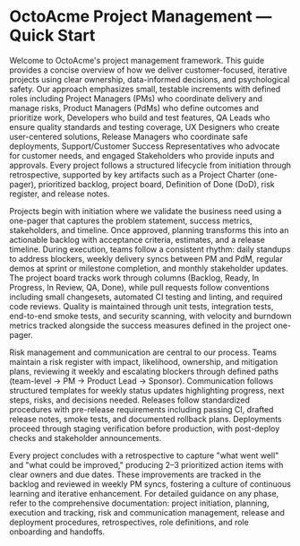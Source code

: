 # OctoAcme Project Management — Quick Start

Welcome to OctoAcme's project management framework. This guide provides a concise overview of how we deliver customer-focused, iterative projects using clear ownership, data-informed decisions, and psychological safety. Our approach emphasizes small, testable increments with defined roles including Project Managers (PMs) who coordinate delivery and manage risks, Product Managers (PdMs) who define outcomes and prioritize work, Developers who build and test features, QA Leads who ensure quality standards and testing coverage, UX Designers who create user-centered solutions, Release Managers who coordinate safe deployments, Support/Customer Success Representatives who advocate for customer needs, and engaged Stakeholders who provide inputs and approvals. Every project follows a structured lifecycle from initiation through retrospective, supported by key artifacts such as a Project Charter (one-pager), prioritized backlog, project board, Definition of Done (DoD), risk register, and release notes.

Projects begin with initiation where we validate the business need using a one-pager that captures the problem statement, success metrics, stakeholders, and timeline. Once approved, planning transforms this into an actionable backlog with acceptance criteria, estimates, and a release timeline. During execution, teams follow a consistent rhythm: daily standups to address blockers, weekly delivery syncs between PM and PdM, regular demos at sprint or milestone completion, and monthly stakeholder updates. The project board tracks work through columns (Backlog, Ready, In Progress, In Review, QA, Done), while pull requests follow conventions including small changesets, automated CI testing and linting, and required code reviews. Quality is maintained through unit tests, integration tests, end-to-end smoke tests, and security scanning, with velocity and burndown metrics tracked alongside the success measures defined in the project one-pager.

Risk management and communication are central to our process. Teams maintain a risk register with impact, likelihood, ownership, and mitigation plans, reviewing it weekly and escalating blockers through defined paths (team-level → PM → Product Lead → Sponsor). Communication follows structured templates for weekly status updates highlighting progress, next steps, risks, and decisions needed. Releases follow standardized procedures with pre-release requirements including passing CI, drafted release notes, smoke tests, and documented rollback plans. Deployments proceed through staging verification before production, with post-deploy checks and stakeholder announcements.

Every project concludes with a retrospective to capture "what went well" and "what could be improved," producing 2–3 prioritized action items with clear owners and due dates. These improvements are tracked in the backlog and reviewed in weekly PM syncs, fostering a culture of continuous learning and iterative enhancement. For detailed guidance on any phase, refer to the comprehensive documentation: project initiation, planning, execution and tracking, risk and communication management, release and deployment procedures, retrospectives, role definitions, and role onboarding and handoffs.
